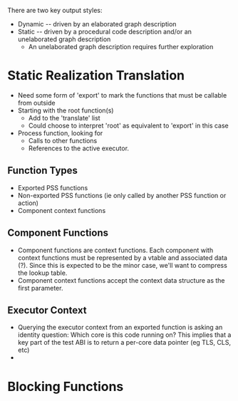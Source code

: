 
There are two key output styles:
- Dynamic -- driven by an elaborated graph description
- Static  -- driven by a procedural code description and/or an unelaborated graph description
  - An unelaborated graph description requires further exploration

# Static Realization Translation
- Need some form of 'export' to mark the functions that must be callable from outside
- Starting with the root function(s)
  - Add to the 'translate' list
  - Could choose to interpret 'root' as equivalent to 'export' in this case
- Process function, looking for
  - Calls to other functions
  - References to the active executor. 


## Function Types
- Exported PSS functions
- Non-exported PSS functions (ie only called by another PSS function or action)
- Component context functions

## Component Functions
- Component functions are context functions. Each component with context functions
  must be represented by a vtable and associated data (?). Since this is expected
  to be the minor case, we'll want to compress the lookup table.
- Component context functions accept the context data structure as the first 
  parameter.

## Executor Context
- Querying the executor context from an exported function is asking an identity question:
  Which core is this code running on? This implies that a key part of the test ABI is
  to return a per-core data pointer (eg TLS, CLS, etc)
- 

# Blocking Functions

